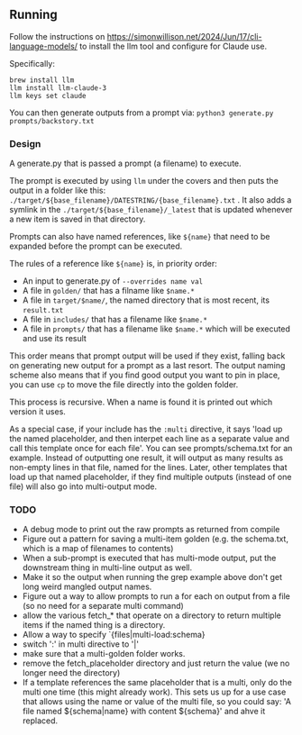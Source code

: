 ## Running

Follow the instructions on https://simonwillison.net/2024/Jun/17/cli-language-models/ to install the llm tool and configure for Claude use.

Specifically:

```
brew install llm
llm install llm-claude-3
llm keys set claude
```

You can then generate outputs from a prompt via: `python3 generate.py prompts/backstory.txt`

### Design

A generate.py that is passed a prompt (a filename) to execute.

The prompt is executed by using `llm` under the covers and then puts the output in a folder like this: `./target/${base_filename}/DATESTRING/{base_filename}.txt` . It also adds a symlink in the `./target/${base_filename}/_latest` that is updated whenever a new item is saved in that directory.

Prompts can also have named references, like `${name}` that need to be expanded before the prompt can be executed.

The rules of a reference like `${name}` is, in priority order:
- An input to generate.py of `--overrides name val`
- A file in `golden/` that has a filname like `$name.*`
- A file in `target/$name/`, the named directory that is most recent, its `result.txt`
- A file in `includes/` that has a filename like `$name.*`
- A file in `prompts/` that has a filename like `$name.*` which will be executed and use its result

This order means that prompt output will be used if they exist, falling back on generating new output for a prompt as a last resort. The output naming scheme also means that if you find good output you want to pin in place, you can use `cp` to move the file directly into the golden folder.

This process is recursive. When a name is found it is printed out which version it uses.

As a special case, if your include has the `:multi` directive, it says 'load up the named placeholder, and then interpet each line as a separate value and call this template once for each file'. You can see prompts/schema.txt for an example. Instead of outputting one result, it will output as many results as non-empty lines in that file, named for the lines. Later, other templates that load up that named placeholder, if they find multiple outputs (instead of one file) will also go into multi-output mode.

### TODO
- A debug mode to print out the raw prompts as returned from compile
- Figure out a pattern for saving a multi-item golden (e.g. the schema.txt, which is a map of filenames to contents)
- When a sub-prompt is executed that has multi-mode output, put the downstream thing in multi-line output as well.
- Make it so the output when running the grep example above don't get long weird mangled output names.
- Figure out a way to allow prompts to run a for each on output from a file (so no need for a separate multi command)
- allow the various fetch_* that operate on a directory to return multiple items if the named thing is a directory.
- Allow a way to specify `{files|multi-load:schema}
- switch ':' in multi directive to '|'
- make sure that a multi-golden folder works.
- remove the fetch_placeholder directory and just return the value (we no longer need the directory)
- If a template references the same placeholder that is a multi, only do the multi one time (this might already work). This sets us up for a use case that allows using the name or value of the multi file, so you could say: 'A file named ${schema|name} with content ${schema}' and ahve it replaced.